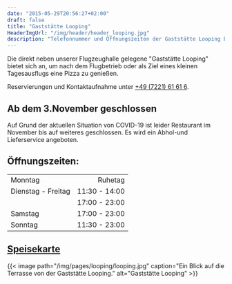 ```yaml
---
date: "2015-05-29T20:56:27+02:00"
draft: false
title: "Gaststätte Looping"
HeaderImgUrl: "/img/header/header_looping.jpg"
description: "Telefonnummer und Öffnungszeiten der Gaststätte Looping beim Flugplatz Baden-Oos (neben dem Aero-Club Baden-Baden e.V.)."
---
```

Die direkt neben unserer Flugzeughalle gelegene "Gaststätte Looping" bietet sich an, um nach dem Flugbetrieb oder als Ziel eines kleinen Tagesausflugs eine Pizza zu genießen.

Reservierungen und Kontaktaufnahme unter [+49 (7221) 61 61 6](tel:+49722161616).

Ab dem 3.November geschlossen
-----------------------------
Auf Grund der aktuellen Situation von COVID-19 ist leider Restaurant im November bis auf weiteres geschlossen. 
Es wird ein Abhol-und Lieferservice angeboten.


Öffnungszeiten:
---------------
|                     |               |
| :-------------------| -------------:|
| Monntag             | Ruhetag       |
| Dienstag - Freitag  | 11:30 - 14:00 |
|                     | 17:00 - 23:00 |
| Samstag             | 17:00 - 23:00 |
| Sonntag             | 11:30 - 23:00 |


<a href="/img/pages/looping/Speisekarte.pdf">Speisekarte</a>
--------------------


{{< image path="/img/pages/looping/looping.jpg" caption="Ein Blick auf die Terrasse von der Gaststätte Looping." alt="Gaststätte Looping" >}}

